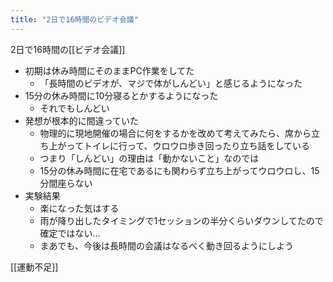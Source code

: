 ```yaml
---
title: "2日で16時間のビデオ会議"
---
```


2日で16時間の[[ビデオ会議]]
- 初期は休み時間にそのままPC作業をしてた
    - 「長時間のビデオが、マジで体がしんどい」と感じるようになった
- 15分の休み時間に10分寝るとかするようになった
    - それでもしんどい
- 発想が根本的に間違っていた
    - 物理的に現地開催の場合に何をするかを改めて考えてみたら、席から立ち上がってトイレに行って、ウロウロ歩き回ったり立ち話をしている
    - つまり「しんどい」の理由は「動かないこと」なのでは
    - 15分の休み時間に在宅であるにも関わらず立ち上がってウロウロし、15分間座らない
- 実験結果
    - 楽になった気はする
    - 雨が降り出したタイミングで1セッションの半分くらいダウンしてたので確定ではない…
    - まあでも、今後は長時間の会議はなるべく動き回るようにしよう

[[運動不足]]
